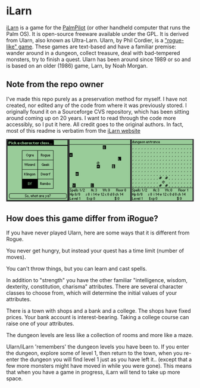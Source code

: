 # iLarn

[iLarn](http://roguelike-palm.sourceforge.net/iLarn/index.php) is a game for the
[PalmPilot](http://www.palm.com/) (or other handheld computer that runs the Palm
OS). It is open-source freeware available under the GPL. It is derived from
Ularn, also known as Ultra-Larn. Ularn, by Phil Cordier, is a ["rogue-like"
game](http://roguelikes.sauceforge.net/pub/index.html). These games are
text-based and have a familiar premise: wander around in a dungeon, collect
treasure, deal with bad-tempered monsters, try to finish a quest. Ularn has been
around since 1989 or so and is based on an older (1986) game, Larn, by Noah
Morgan.

## Note from the repo owner

I've made this repo purely as a preservation method for myself. I have not
created, nor edited any of the code from where it was previously stored. I
originally found it on a Sourceforge CVS repository, which has been sitting
around coming up on 20 years. I want to read through the code more accessibly,
so I put it here. All credit goes to the original authors. In fact, most of this
readme is verbatim from the [iLarn
website](http://roguelike-palm.sourceforge.net/iLarn/index.php)

![ilarn](ilarn.png)

## How does this game differ from iRogue?

If you have never played Ularn, here are some ways that it is different from
Rogue.

You never get hungry, but instead your quest has a time limit (number of moves).

You can't throw things, but you can learn and cast spells.

In addition to "strength" you have the other familiar "intelligence, wisdom,
dexterity, constitution, charisma" attributes. There are several character
classes to choose from, which will determine the initial values of your
attributes.

There is a town with shops and a bank and a college. The shops have fixed
prices. Your bank account is interest-bearing. Taking a college course can raise
one of your attributes.

The dungeon levels are less like a collection of rooms and more like a maze.

Ularn/iLarn 'remembers' the dungeon levels you have been to. If you enter the
dungeon, explore some of level 1, then return to the town, when you re-enter the
dungeon you will find level 1 just as you have left it.. (except that a few more
monsters might have moved in while you were gone). This means that when you have
a game in progress, iLarn will tend to take up more space.
